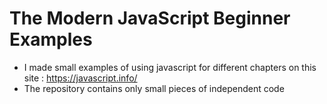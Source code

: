 # The Modern JavaScript Beginner Examples
- I made small examples of using javascript for different chapters on this site : https://javascript.info/
- The repository contains only small pieces of independent code
